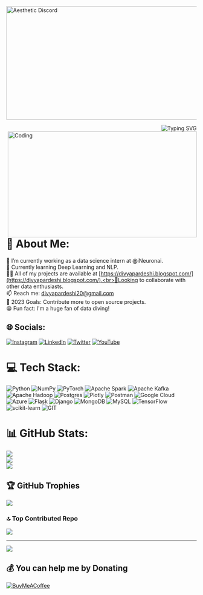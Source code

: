 <img src="https://github.com/Divya-Pardeshi/Divya-Pardeshi/assets/114762794/4013b9f6-18d3-4aab-9e9e-c00a84252f3b" alt="Aesthetic Discord" style="width: 1700px; height: 300px;">

<a href="https://git.io/typing-svg"><img align = "right" img src="https://readme-typing-svg.herokuapp.com?font=Poppins&pause=1000&color=333326&background=F8F8F8&center=true&vCenter=true&multiline=true&random=false&width=492&height=100&lines=Hello!+I'm+Divya+Pardeshi%2C;An+Aspiring+Data+Scientist%2C+Data+Analyst+;%26+former+Maths+%26+Reasoning+Educator." alt="Typing SVG" /></a>

<img align="right" alt="Coding" width="500" height="280" src="https://github.com/Divya-Pardeshi/Divya-Pardeshi/assets/114762794/8f2b8d84-3e78-49d6-a0d5-dc1b197431d1">

# 💫 About Me:
🔭 I’m currently working as a data science intern at @iNeuronai.<br>🌱 Currently learning Deep Learning and NLP.<br> 👨‍💻 All of my projects are available at [https://divyapardeshi.blogspot.com/](https://divyapardeshi.blogspot.com/).<br>👀Looking to collaborate with other data enthusiasts.<br>📫 Reach me:  divyapardeshi20@gmail.com<br>🥅 2023 Goals: Contribute more to open source projects.<br>😁 Fun fact: I'm a huge fan of data diving!


## 🌐 Socials:
[![Instagram](https://img.shields.io/badge/Instagram-%23E4405F.svg?logo=Instagram&logoColor=white)](https://instagram.com/i_dvyaa) [![LinkedIn](https://img.shields.io/badge/LinkedIn-%230077B5.svg?logo=linkedin&logoColor=white)](https://linkedin.com/in/divya-p-21953613a) [![Twitter](https://img.shields.io/badge/Twitter-%231DA1F2.svg?logo=Twitter&logoColor=white)](https://twitter.com/Dynamicc_Divya) [![YouTube](https://img.shields.io/badge/YouTube-%23FF0000.svg?logo=YouTube&logoColor=white)](https://youtube.com/@@divyapardeshi1) 

# 💻 Tech Stack:
![Python](https://img.shields.io/badge/python-3670A0?style=for-the-badge&logo=python&logoColor=ffdd54) ![NumPy](https://img.shields.io/badge/numpy-%23013243.svg?style=for-the-badge&logo=numpy&logoColor=white) ![PyTorch](https://img.shields.io/badge/PyTorch-%23EE4C2C.svg?style=for-the-badge&logo=PyTorch&logoColor=white) ![Apache Spark](https://img.shields.io/badge/Apache%20Spark-FDEE21?style=for-the-badge&logo=apachespark&logoColor=black) ![Apache Kafka](https://img.shields.io/badge/Apache%20Kafka-000?style=for-the-badge&logo=apachekafka) ![Apache Hadoop](https://img.shields.io/badge/Apache%20Hadoop-66CCFF?style=for-the-badge&logo=apachehadoop&logoColor=black) ![Postgres](https://img.shields.io/badge/postgres-%23316192.svg?style=for-the-badge&logo=postgresql&logoColor=white) ![Plotly](https://img.shields.io/badge/Plotly-%233F4F75.svg?style=for-the-badge&logo=plotly&logoColor=white) ![Postman](https://img.shields.io/badge/Postman-FF6C37?style=for-the-badge&logo=postman&logoColor=white) ![Google Cloud](https://img.shields.io/badge/GoogleCloud-%234285F4.svg?style=for-the-badge&logo=google-cloud&logoColor=white) ![Azure](https://img.shields.io/badge/azure-%230072C6.svg?style=for-the-badge&logo=microsoftazure&logoColor=white) ![Flask](https://img.shields.io/badge/flask-%23000.svg?style=for-the-badge&logo=flask&logoColor=white) ![Django](https://img.shields.io/badge/django-%23092E20.svg?style=for-the-badge&logo=django&logoColor=white) ![MongoDB](https://img.shields.io/badge/MongoDB-%234ea94b.svg?style=for-the-badge&logo=mongodb&logoColor=white) ![MySQL](https://img.shields.io/badge/mysql-%2300000f.svg?style=for-the-badge&logo=mysql&logoColor=white) ![TensorFlow](https://img.shields.io/badge/TensorFlow-%23FF6F00.svg?style=for-the-badge&logo=TensorFlow&logoColor=white) ![scikit-learn](https://img.shields.io/badge/scikit--learn-%23F7931E.svg?style=for-the-badge&logo=scikit-learn&logoColor=white) ![GIT](https://img.shields.io/badge/Git-fc6d26?style=for-the-badge&logo=git&logoColor=white)
# 📊 GitHub Stats:
![](https://github-readme-stats.vercel.app/api?username=divya-pardeshi&theme=dark&hide_border=false&include_all_commits=true&count_private=true)<br/>
![](https://github-readme-streak-stats.herokuapp.com/?user=divya-pardeshi&theme=dark&hide_border=false)<br/>
![](https://github-readme-stats.vercel.app/api/top-langs/?username=divya-pardeshi&theme=dark&hide_border=false&include_all_commits=true&count_private=true&layout=compact)

## 🏆 GitHub Trophies
![](https://github-profile-trophy.vercel.app/?username=divya-pardeshi&theme=radical&no-frame=false&no-bg=false&margin-w=4)

### 🔝 Top Contributed Repo
![](https://github-contributor-stats.vercel.app/api?username=divya-pardeshi&limit=5&theme=dark&combine_all_yearly_contributions=true)

---
[![](https://visitcount.itsvg.in/api?id=divya-pardeshi&icon=2&color=0)](https://visitcount.itsvg.in)

  ## 💰 You can help me by Donating
  [![BuyMeACoffee](https://img.shields.io/badge/Buy%20Me%20a%20Coffee-ffdd00?style=for-the-badge&logo=buy-me-a-coffee&logoColor=black)](https://buymeacoffee.com/divyapardeshi) 

  
<!-- Proudly created with GPRM ( https://gprm.itsvg.in ) -->
